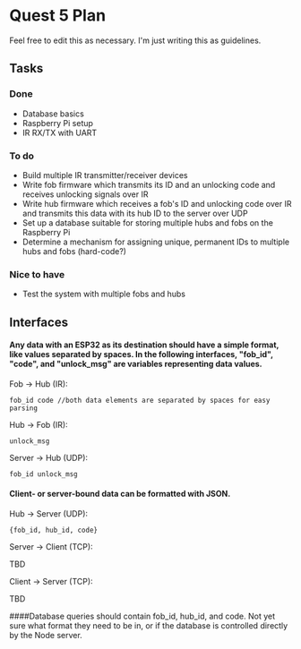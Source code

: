 # Quest 5 Plan
Feel free to edit this as necessary. I'm just writing this as guidelines.

## Tasks
### Done
* Database basics
* Raspberry Pi setup
* IR RX/TX with UART
### To do
* Build multiple IR transmitter/receiver devices
* Write fob firmware which transmits its ID and an unlocking code and receives unlocking signals over IR
* Write hub firmware which receives a fob's ID and unlocking code over IR and transmits this data with its hub ID to the server over UDP
* Set up a database suitable for storing multiple hubs and fobs on the Raspberry Pi
* Determine a mechanism for assigning unique, permanent IDs to multiple hubs and fobs (hard-code?)
### Nice to have
* Test the system with multiple fobs and hubs

## Interfaces

#### Any data with an ESP32 as its destination should have a simple format, like values separated by spaces. In the following interfaces, "fob_id", "code", and "unlock_msg" are variables representing data values.

Fob -> Hub (IR):
```
fob_id code //both data elements are separated by spaces for easy parsing
```
Hub -> Fob (IR):
```
unlock_msg
```
Server -> Hub (UDP):
```
fob_id unlock_msg
```

#### Client- or server-bound data can be formatted with JSON.

Hub -> Server (UDP):
```
{fob_id, hub_id, code}
```
Server -> Client (TCP):

TBD

Client -> Server (TCP):

TBD


####Database queries should contain fob_id, hub_id, and code. Not yet sure what format they need to be in, or if the database is controlled directly by the Node server.
